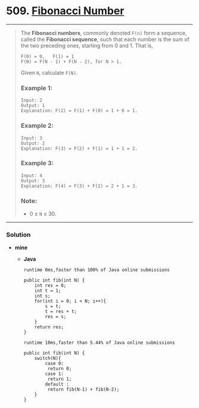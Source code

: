 # 509. [Fibonacci Number](https://leetcode.com/problems/fibonacci-number/)
---

> The **Fibonacci numbers**, commonly denoted `F(n)` form a sequence, called the **Fibonacci sequence**, such that each number is the sum of the two preceding ones, starting from 0 and 1. That is,
> ```
> F(0) = 0,   F(1) = 1
> F(N) = F(N - 1) + F(N - 2), for N > 1.
> ```
>
> Given `N`, calculate `F(N)`.
>
>
> ### Example 1:
> ```
> Input: 2
> Output: 1
> Explanation: F(2) = F(1) + F(0) = 1 + 0 = 1.
> ```
>
> ### Example 2:
> ```
> Input: 3
> Output: 2
> Explanation: F(3) = F(2) + F(1) = 1 + 1 = 2.
> ```
>
> ### Example 3:
> ```
> Input: 4
> Output: 3
> Explanation: F(4) = F(3) + F(2) = 2 + 1 = 3.
> ```
>
> ### Note:
> * 0 ≤ `N` ≤ 30.

---

### Solution

* **mine**
  * **Java**
  
    `runtime 0ms,faster than 100% of Java online submissions`
    ```
    public int fib(int N) {
        int res = 0;
        int t = 1;
        int s;
        for(int i = 0; i < N; i++){
            s = t;
            t = res + t;
            res = s;
        }
        return res;
    }
    ```
    `runtime 10ms,faster than 5.44% of Java online submissions`
    ```
    public int fib(int N) {
        switch(N){
            case 0:
             return 0;
            case 1:
             return 1;
            default :
             return fib(N-1) + fib(N-2);
        }
    }
    ```
